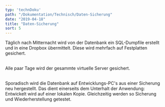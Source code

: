 ```yaml
---
typ: 'technDoku'
path: "/Dokumentation/Technisch/Daten-Sicherung"
date: "2019-04-18"
title: "Daten-Sicherung"
sort: 5
---
```


Täglich nach Mitternacht wird von der Datenbank ein SQL-Dumpfile erstellt und in eine Dropbox übermittelt. Diese wird mehrfach auf Festplatten gesichert.<br/><br/>


Alle paar Tage wird der gesammte virtuelle Server gesichert.<br/><br/>


Sporadisch wird die Datenbank auf Entwicklungs-PC's aus einer Sicherung neu hergestellt. Das dient einerseits dem Unterhalt der Anwendung: Entwickelt wird auf einer lokalen Kopie. Gleichzeitig werden so Sicherung und Wiederherstellung getestet.